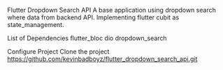 Flutter Dropdown Search API
A base application using dropdown search where data from backend API. Implementing flutter cubit as state_management.

List of Dependencies
flutter_bloc
dio
dropdown_search

Configure Project
Clone the project
https://github.com/kevinbadboyz/flutter_dropdown_search_api.git
